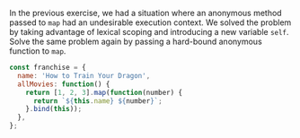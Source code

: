 In the previous exercise, we had a situation where an anonymous method passed to `map` had an undesirable execution context. We solved the problem by taking advantage of lexical scoping and introducing a new variable `self`. Solve the same problem again by passing a hard-bound anonymous function to `map`.

```js
const franchise = {
  name: 'How to Train Your Dragon',
  allMovies: function() {
    return [1, 2, 3].map(function(number) {
      return `${this.name} ${number}`;
    }.bind(this));
  },
};
```
